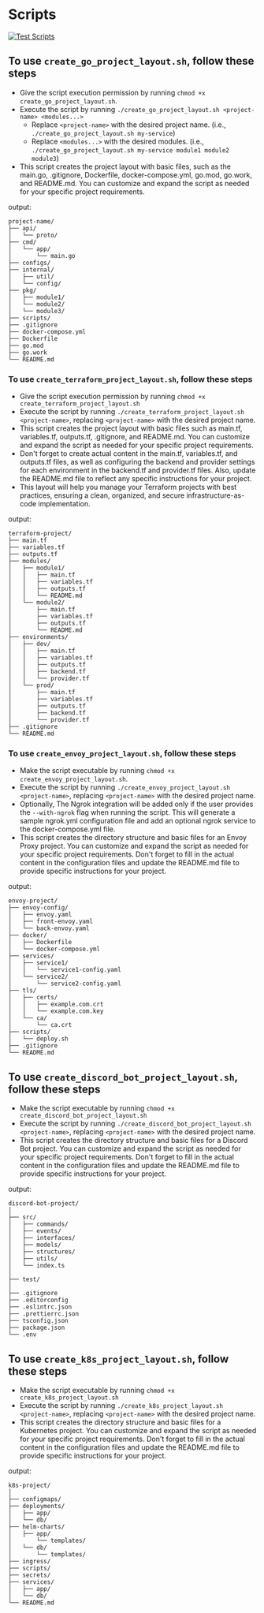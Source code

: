 # Scripts

[![Test Scripts](https://github.com/ScooterHelmet/scripts/actions/workflows/test-scripts.yml/badge.svg)](https://github.com/ScooterHelmet/scripts/actions/workflows/test-scripts.yml)

## To use `create_go_project_layout.sh`, follow these steps

- Give the script execution permission by running `chmod +x create_go_project_layout.sh`.
- Execute the script by running `./create_go_project_layout.sh <project-name> <modules...>`
  - Replace `<project-name>` with the desired project name. (i.e., `./create_go_project_layout.sh my-service`)
  - Replace `<modules...>` with the desired modules. (i.e., `./create_go_project_layout.sh my-service module1 module2 module3`)
- This script creates the project layout with basic files, such as the main.go, .gitignore, Dockerfile, docker-compose.yml, go.mod, go.work, and README.md. You can customize and expand the script as needed for your specific project requirements.

output:

```console
project-name/
├── api/
│   └── proto/
├── cmd/
│   └── app/
│       └── main.go
├── configs/
├── internal/
│   ├── util/
│   └── config/
├── pkg/
│   ├── module1/
│   └── module2/
│   └── module3/
├── scripts/
├── .gitignore
├── docker-compose.yml
├── Dockerfile
├── go.mod
├── go.work
└── README.md
```

### To use `create_terraform_project_layout.sh`, follow these steps

- Give the script execution permission by running `chmod +x create_terraform_project_layout.sh`
- Execute the script by running `./create_terraform_project_layout.sh <project-name>`, replacing `<project-name>` with the desired project name.
- This script creates the project layout with basic files such as main.tf, variables.tf, outputs.tf, .gitignore, and README.md. You can customize and expand the script as needed for your specific project requirements.
- Don't forget to create actual content in the main.tf, variables.tf, and outputs.tf files, as well as configuring the backend and provider settings for each environment in the backend.tf and provider.tf files. Also, update the README.md file to reflect any specific instructions for your project.
- This layout will help you manage your Terraform projects with best practices, ensuring a clean, organized, and secure infrastructure-as-code implementation.

output:

```console
terraform-project/
├── main.tf
├── variables.tf
├── outputs.tf
├── modules/
│   ├── module1/
│   │   ├── main.tf
│   │   ├── variables.tf
│   │   ├── outputs.tf
│   │   └── README.md
│   └── module2/
│       ├── main.tf
│       ├── variables.tf
│       ├── outputs.tf
│       └── README.md
├── environments/
│   ├── dev/
│   │   ├── main.tf
│   │   ├── variables.tf
│   │   ├── outputs.tf
│   │   ├── backend.tf
│   │   └── provider.tf
│   └── prod/
│       ├── main.tf
│       ├── variables.tf
│       ├── outputs.tf
│       ├── backend.tf
│       └── provider.tf
├── .gitignore
└── README.md
```

### To use `create_envoy_project_layout.sh`, follow these steps

- Make the script executable by running `chmod +x create_envoy_project_layout.sh`.
- Execute the script by running `./create_envoy_project_layout.sh <project-name>`, replacing `<project-name>` with the desired project name.
- Optionally, The Ngrok integration will be added only if the user provides the `--with-ngrok` flag when running the script. This will generate a sample ngrok.yml configuration file and add an optional ngrok service to the docker-compose.yml file.
- This script creates the directory structure and basic files for an Envoy Proxy project. You can customize and expand the script as needed for your specific project requirements. Don't forget to fill in the actual content in the configuration files and update the README.md file to provide specific instructions for your project.

output:

```console
envoy-project/
├── envoy-config/
│   ├── envoy.yaml
│   ├── front-envoy.yaml
│   └── back-envoy.yaml
├── docker/
│   ├── Dockerfile
│   └── docker-compose.yml
├── services/
│   ├── service1/
│   │   └── service1-config.yaml
│   └── service2/
│       └── service2-config.yaml
├── tls/
│   ├── certs/
│   │   ├── example.com.crt
│   │   └── example.com.key
│   └── ca/
│       └── ca.crt
├── scripts/
│   └── deploy.sh
├── .gitignore
└── README.md
```

## To use `create_discord_bot_project_layout.sh`, follow these steps

- Make the script executable by running `chmod +x create_discord_bot_project_layout.sh`
- Execute the script by running `./create_discord_bot_project_layout.sh <project-name>`, replacing `<project-name>` with the desired project name.
- This script creates the directory structure and basic files for a Discord Bot project. You can customize and expand the script as needed for your specific project requirements. Don't forget to fill in the actual content in the configuration files and update the README.md file to provide specific instructions for your project.

output:

```console
discord-bot-project/
│
├── src/
│   ├── commands/
│   ├── events/
│   ├── interfaces/
│   ├── models/
│   ├── structures/
│   ├── utils/
│   └── index.ts
│
├── test/
│
├── .gitignore
├── .editorconfig
├── .eslintrc.json
├── .prettierrc.json
├── tsconfig.json
├── package.json
└── .env
```

## To use `create_k8s_project_layout.sh`, follow these steps

- Make the script executable by running `chmod +x create_k8s_project_layout.sh`
- Execute the script by running `./create_k8s_project_layout.sh <project-name>`, replacing `<project-name>` with the desired project name.
- This script creates the directory structure and basic files for a Kubernetes project. You can customize and expand the script as needed for your specific project requirements. Don't forget to fill in the actual content in the configuration files and update the README.md file to provide specific instructions for your project.

output:

```console
k8s-project/
│
├── configmaps/
├── deployments/
│   ├── app/
│   └── db/
├── helm-charts/
│   ├── app/
│       └── templates/
│   └── db/
│       └── templates/
├── ingress/
├── scripts/
├── secrets/
├── services/
│   ├── app/
│   └── db/
└── README.md
```
